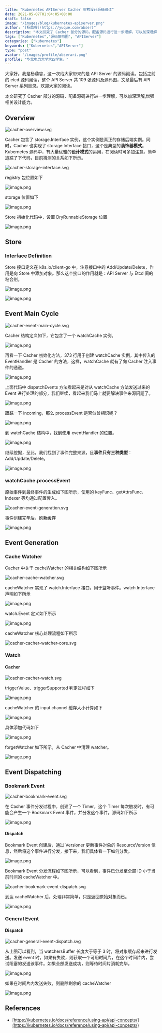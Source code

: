 ```yaml
---
title: "Kubernetes APIServer Cacher 架构设计源码阅读"
date: 2021-05-07T01:04:05+08:00
draft: false
image: "/images/blog/kubernetes-apiserver.png"
author: "[杨鼎睿](https://yuque.com/abser)"
description: "本文研究了 Cacher 部分的源码，配备源码进行进一步理解，可以加深理解,增强相关设计能力。"
tags: ["Kubernetes","源码架构图", "APIServer"]
categories: ["kubernetes"]
keywords: ["Kubernetes","APIServer"]
type: "post"
avatar: "/images/profile/abserari.png"
profile: "华北电力大学大四学生。"
---
```


大家好，我是杨鼎睿，这一次给大家带来的是 API Server 的源码阅读。包括之前的 etcd 源码阅读，整个 API Server 共 109 张源码及源码图，文章最后有 API Server 系列目录。欢迎大家的阅读。

本文研究了 Cacher 部分的源码，配备源码进行进一步理解，可以加深理解,增强相关设计能力。
<a name="HlPt1"></a>
## Overview
![cacher-overview.svg](21.png)

Cacher 包含了 storage.Interface 实例，这个实例是真正的存储后端实例。同时，Cacher 也实现了 storage.Interface 接口，这个是典型的**装饰器模式**。Kubernetes 源码中，有大量优雅的**设计模式**的运用，在阅读时可多加注意。简单追踪了下代码，目前猜测的关系如下所示。

![cacher-storage-interface.svg](22.png)

registry 包位置如下

![image.png](23.png)

storage 位置如下

![image.png](24.png)

Store 初始化代码中，设置 DryRunnableStorage 位置

![image.png](25.png)
<a name="mAMK4"></a>
## Store
<a name="hjYCp"></a>
### Interface Definition
Store 接口定义在 k8s.io/client-go 中，注意接口中的 Add/Update/Delete，作用是向 Store 中添加对象。那么这个接口的作用就是：API Server 与 Etcd 间的粘合剂。

![image.png](26.png)

![image.png](27.png)
<a name="iPZxn"></a>
## Event Main Cycle
![cacher-event-main-cycle.svg](28.png)

Cacher 结构定义如下，它包含了一个 watchCache 实例。

![image.png](29.png)

再看一下 Cacher 初始化方法，373 行用于创建 watchCache 实例，其中传入的 EventHandler 是 Cacher 的方法，这样，watchCache 就有了向 Cacher 注入事件的通道。

![image.png](30.png)

上面代码中 dispatchEvents 方法看起来是对从 watchCache 方法发送过来的 Event 进行处理的部分，我们继续，看起来我们马上就要解决事件来源问题了。

![image.png](31.png)

跟踪一下 incoming，那么 processEvent 是否似曾相识呢？

![image.png](32.png)

到 watchCache 结构中，找到使用 eventHandler 的位置。

![image.png](33.png)

继续挖掘，至此，我们找到了事件完整来源，且**事件只有三种类型**：Add/Update/Delete。

![image.png](34.png)
<a name="Cqn17"></a>
### watchCache.processEvent
原始事件到最终事件的生成如下图所示，使用的 keyFunc、getAttrsFunc、Indexer 等均通过配置传入。

![cacher-event-generation.svg](35.png)

事件创建完毕后，刷新缓存

![image.png](36.png)
<a name="T8zRs"></a>
## Event Generation
<a name="LJ6tM"></a>
### Cache Watcher
Cacher 中关于 cacheWatcher 的相关结构如下图所示

![cacher-cache-watcher.svg](37.png)

cacheWatcher 实现了 watch.Interface 接口，用于监听事件。watch.Interface 声明如下所示

![image.png](38.png)

watch.Event 定义如下所示

![image.png](39.png)

cacheWatcher 核心处理流程如下所示

![cacher-cacher-watcher-core.svg](40.png)
<a name="JQyxA"></a>
### Watch
<a name="xr9uz"></a>
#### Cacher
![cacher-cacher-watch.svg](41.png)

triggerValue、triggerSupported 判定过程如下

![image.png](42.png)

cacheWatcher 的 input channel 缓存大小计算如下

![image.png](43.png)

具体添加代码如下

![image.png](44.png)

forgetWatcher 如下所示，从 Cacher 中清理 watcher。

![image.png](45.png)
<a name="bxEUU"></a>
## Event Dispatching
<a name="ajL8C"></a>
### Bookmark Event
![cacher-bookmark-event.svg](46.png)

在 Cacher 事件分发过程中，创建了一个 Timer，这个 Timer 每次触发时，有可能会产生一个 Bookmark Event 事件，并分发这个事件。源码如下所示

![image.png](47.png)
<a name="plxyU"></a>
#### Dispatch
Bookmark Event 创建后，通过 Versioner 更新事件对象的 ResourceVersion 信息，然后将这个事件进行分发，接下来，我们具体看一下如何分发。

![image.png](48.png)

Bookmark Event 分发流程如下图所示，可以看到，事件已分发至全部 ID 小于当前时间的 cacheWatcher 中。

![cacher-bookmark-event-dispatch.svg](49.png)

到达 cacheWatcher 后，处理非常简单，只是返回原始对象而已。

![image.png](50.png)
<a name="S9pDG"></a>
### General Event
<a name="uqdNN"></a>
#### Dispatch
![cacher-general-event-dispatch.svg](51.png)

从上图可以看到，当 watchersBuffer 长度大于等于 3 时，将对象缓存起来进行发送。发送 event 时，如果有失败，则获取一个可用时间片，在这个时间片内，尝试阻塞的发送该事件。如果全部发送成功，则等待时间片消耗完毕。

![image.png](52.png)

如果在时间片内发送失败，则删除剩余的 cacheWatcher

![image.png](53.png)
<a name="yZa60"></a>
## References

- [https://kubernetes.io/docs/reference/using-api/api-concepts/](https://kubernetes.io/docs/reference/using-api/api-concepts/)

